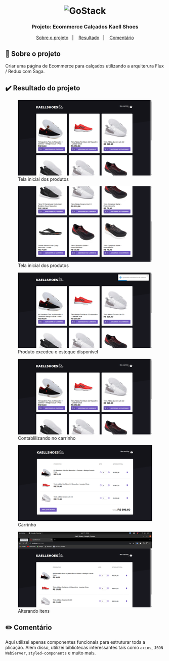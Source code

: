 <h1 align="center">
    <img alt="GoStack" src="https://logosmarcas.net/wp-content/uploads/2020/12/GitHub-Logo.png" width="200px" />
</h1>

<h3 align="center">
  Projeto: Ecommerce Calçados Kaell Shoes
</h3>

<p align="center">
  <a href="#rocket-sobre-o-projeto">Sobre o projeto</a>&nbsp;&nbsp;&nbsp;|&nbsp;&nbsp;&nbsp;
  <a href="#heavy_check_mark-resultado-do-projeto">Resultado</a>&nbsp;&nbsp;&nbsp;|&nbsp;&nbsp;&nbsp;
  <a href="#pencil2-comentário">Comentário</a>
</p>

## :rocket: Sobre o projeto

Criar uma página de Ecommerce para calçados utilizando a arquiterura Flux / Redux com Saga.

## :heavy_check_mark: Resultado do projeto

<div>
<figure>
    <img src="demos/1home.png">
    <figcaption>Tela inicial dos produtos</figcaption>
</figure>

<figure>
    <img src="demos/2home.png">
    <figcaption>Tela inicial dos produtos</figcaption>
</figure>

<figure>
    <img src="demos/3home.png">
    <figcaption>Produto excedeu o estoque disponível</figcaption>
</figure>

<figure>
    <img src="demos/4home.png">
    <figcaption>Contablilizando no carrinho</figcaption>
</figure>

<figure>
    <img src="demos/5carro.png">
    <figcaption>Carrinho</figcaption>
</figure>

<figure>
    <img src="demos/6carro.png">
    <figcaption>Alterando itens</figcaption>
</figure>


</div>

## :pencil2: Comentário

Aqui utilizei apenas componentes funcionais para estruturar toda a plicação. Além disso, utilizei bibliotecas
interessantes tais como `axios`, `JSON WebServer`, `styled-components` e muito mais.
